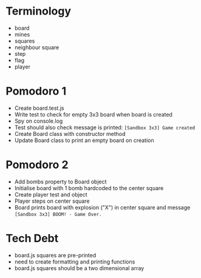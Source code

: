 # Terminology

- board
- mines
- squares
- neighbour square
- step
- flag
- player

# Pomodoro 1

- Create board.test.js
- Write test to check for empty 3x3 board when board is created
- Spy on console.log
- Test should also check message is printed: `[Sandbox 3x3] Game created`
- Create Board class with constructor method
- Update Board class to print an empty board on creation

# Pomodoro 2

- Add bombs property to Board object
- Initialise board with 1 bomb hardcoded to the center square
- Create player test and object
- Player steps on center square
- Board prints board with explosion ("X") in center square and message `[Sandbox 3x3] BOOM! - Game Over.`

# Tech Debt
- board.js squares are pre-printed
- need to create formatting and printing functions
- board.js squares should be a two dimensional array
